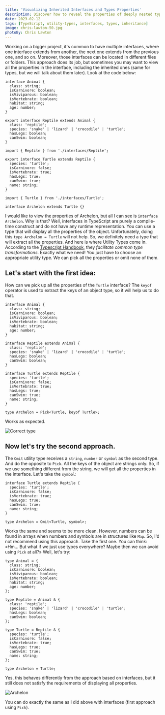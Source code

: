 ```yaml
---
title: 'Visualizing Inherited Interfaces and Types Properties'
description: Discover how to reveal the properties of deeply nested types and interfaces. Simple approach.
date: 2023-02-12
tags: [TypeScript, utility-types, interfaces, types, inheritance]
image: chris-lawton-50.jpg
photoBy: Chris Lawton
---
```


Working on a bigger project, it's common to have multiple interfaces, where one interface extends from another, the next one extends from the previous one, and so on. Moreover, those interfaces can be located in different files or folders. This approach does its job, but sometimes you may want to view all the properties in the interface, including the inherited ones (same for types, but we will talk about them later). Look at the code below:

```tsx
interface Animal {
  class: string;
  isCarnivore: boolean;
  isViviparous: boolean;
  isVertebrate: boolean;
  habitat: string;
  age: number;
}

export interface Reptile extends Animal {
  class: 'reptile';
  species: 'snake' | 'lizard' | 'crocodile' | 'turtle';
  hasLegs: boolean;
  canSwim: boolean;
}
```

```tsx
import { Reptile } from './interfaces/Reptile';

export interface Turtle extends Reptile {
  species: 'turtle';
  isCarnivore: false;
  isVertebrate: true;
  hasLegs: true;
  canSwim: true;
  name: string;
}
```

```tsx
import { Turtle } from './interfaces/Turtle';

interface Archelon extends Turtle {}
```

I would like to view the properties of Archelon, but all I can see is `interface Archelon`. Why is that? Well, interfaces in TypeScript are purely a compile-time construct and do not have any runtime representation. You can use a type that will display all the properties of the object. Unfortunately, doing this `type Archelon = Turtle` will not help. So, we definitely need a type that will extract all the properties. And here is where Utility Types come in. According to the [Typescript Handbook](https://www.typescriptlang.org/docs/handbook/utility-types.html), they _facilitate common type transformations_. Exactly what we need! You just have to choose an appropriate utility type. We can pick all the properties or omit none of them.

## Let's start with the first idea:

How can we pick up all the properties of the `Turtle` interface? The `keyof` operator is used to extract the keys of an object type, so it will help us to do that.

```tsx {26}
interface Animal {
  class: string;
  isCarnivore: boolean;
  isViviparous: boolean;
  isVertebrate: boolean;
  habitat: string;
  age: number;
}

interface Reptile extends Animal {
  class: 'reptile';
  species: 'snake' | 'lizard' | 'crocodile' | 'turtle';
  hasLegs: boolean;
  canSwim: boolean;
}

interface Turtle extends Reptile {
  species: 'turtle';
  isCarnivore: false;
  isVertebrate: true;
  hasLegs: true;
  canSwim: true;
  name: string;
}

type Archelon = Pick<Turtle, keyof Turtle>;
```

Works as expected.

![Correct type](./correct-type.gif 'Correct type')

## Now let's try the second approach.

The `Omit` utility type receives a `string`, `number` or `symbol` as the second type. And do the opposite to `Pick`. All the keys of the object are strings only. So, if we use something different from the string, we will get all the properties in the interface. Let's take the `symbol`:

```tsx {10}
interface Turtle extends Reptile {
  species: 'turtle';
  isCarnivore: false;
  isVertebrate: true;
  hasLegs: true;
  canSwim: true;
  name: string;
}

type Archelon = Omit<Turtle, symbol>;
```

Works the same and seems to be more clean. However, numbers can be found in arrays when numbers and symbols are in structures like `Map`. So, I'd not recommend using this approach. Take the first one.
You can think: «Hm... But what if we just use types everywhere? Maybe then we can avoid using `Pick` at all?» Well, let's try:

```tsx
type Animal = {
  class: string;
  isCarnivore: boolean;
  isViviparous: boolean;
  isVertebrate: boolean;
  habitat: string;
  age: number;
};

type Reptile = Animal & {
  class: 'reptile';
  species: 'snake' | 'lizard' | 'crocodile' | 'turtle';
  hasLegs: boolean;
  canSwim: boolean;
};

type Turtle = Reptile & {
  species: 'turtle';
  isCarnivore: false;
  isVertebrate: true;
  hasLegs: true;
  canSwim: true;
  name: string;
};

type Archelon = Turtle;
```

Yes, this behaves differently from the approach based on interfaces, but it still does not satisfy the requirements of displaying all properties.

![Archelon](./Archelon-type.gif 'Archelon type')

You can do exactly the same as I did above with interfaces (first approach using `Pick`).
